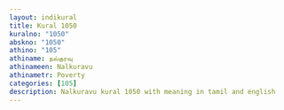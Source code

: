 ```yaml
---
layout: indikural
title: Kural 1050
kuralno: "1050"
abskno: "1050"
athino: "105"
athiname: நல்குரவு
athinameen: Nalkuravu
athinametr: Poverty
categories: [105]
description: Nalkuravu kural 1050 with meaning in tamil and english 
---
```


